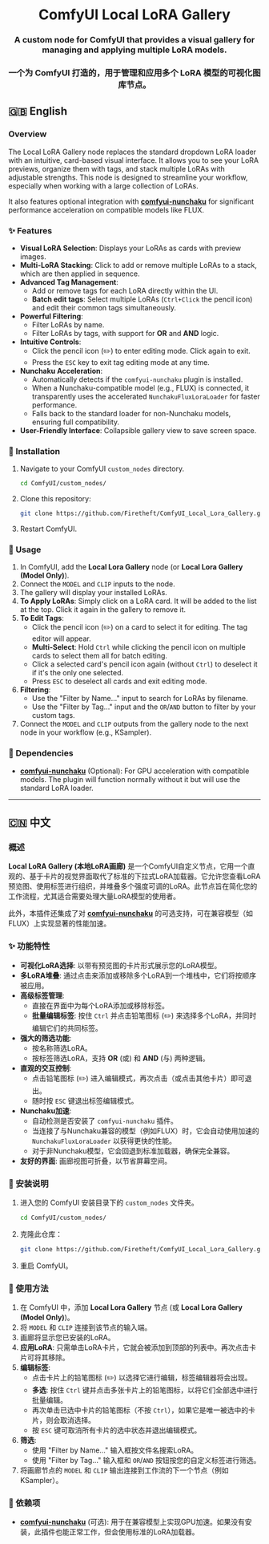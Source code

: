 <div align="center">

# ComfyUI Local LoRA Gallery

### A custom node for ComfyUI that provides a visual gallery for managing and applying multiple LoRA models.

### 一个为 ComfyUI 打造的，用于管理和应用多个 LoRA 模型的可视化图库节点。

</div>

## 🇬🇧 English

### Overview

The Local LoRA Gallery node replaces the standard dropdown LoRA loader with an intuitive, card-based visual interface. It allows you to see your LoRA previews, organize them with tags, and stack multiple LoRAs with adjustable strengths. This node is designed to streamline your workflow, especially when working with a large collection of LoRAs.

It also features optional integration with **[comfyui-nunchaku](https://github.com/nunchaku-tech/comfyui-nunchaku)** for significant performance acceleration on compatible models like FLUX.

### ✨ Features

  * **Visual LoRA Selection**: Displays your LoRAs as cards with preview images.
  * **Multi-LoRA Stacking**: Click to add or remove multiple LoRAs to a stack, which are then applied in sequence.
  * **Advanced Tag Management**:
      * Add or remove tags for each LoRA directly within the UI.
      * **Batch edit tags**: Select multiple LoRAs (`Ctrl+Click` the pencil icon) and edit their common tags simultaneously.
  * **Powerful Filtering**:
      * Filter LoRAs by name.
      * Filter LoRAs by tags, with support for **OR** and **AND** logic.
  * **Intuitive Controls**:
      * Click the pencil icon (✏️) to enter editing mode. Click again to exit.
      * Press the `ESC` key to exit tag editing mode at any time.
  * **Nunchaku Acceleration**:
      * Automatically detects if the `comfyui-nunchaku` plugin is installed.
      * When a Nunchaku-compatible model (e.g., FLUX) is connected, it transparently uses the accelerated `NunchakuFluxLoraLoader` for faster performance.
      * Falls back to the standard loader for non-Nunchaku models, ensuring full compatibility.
  * **User-Friendly Interface**: Collapsible gallery view to save screen space.

### 💾 Installation

1.  Navigate to your ComfyUI `custom_nodes` directory.
    ```bash
    cd ComfyUI/custom_nodes/
    ```
2.  Clone this repository:
    ```bash
    git clone https://github.com/Firetheft/ComfyUI_Local_Lora_Gallery.git
    ```
3.  Restart ComfyUI.

### 📖 Usage

1.  In ComfyUI, add the **Local Lora Gallery** node (or **Local Lora Gallery (Model Only)**).
2.  Connect the `MODEL` and `CLIP` inputs to the node.
3.  The gallery will display your installed LoRAs.
4.  **To Apply LoRAs**: Simply click on a LoRA card. It will be added to the list at the top. Click it again in the gallery to remove it.
5.  **To Edit Tags**:
      * Click the pencil icon (✏️) on a card to select it for editing. The tag editor will appear.
      * **Multi-Select**: Hold `Ctrl` while clicking the pencil icon on multiple cards to select them all for batch editing.
      * Click a selected card's pencil icon again (without `Ctrl`) to deselect it if it's the only one selected.
      * Press `ESC` to deselect all cards and exit editing mode.
6.  **Filtering**:
      * Use the "Filter by Name..." input to search for LoRAs by filename.
      * Use the "Filter by Tag..." input and the `OR`/`AND` button to filter by your custom tags.
7.  Connect the `MODEL` and `CLIP` outputs from the gallery node to the next node in your workflow (e.g., KSampler).

### 🔗 Dependencies

  * **[comfyui-nunchaku](https://github.com/nunchaku-tech/comfyui-nunchaku)** (Optional): For GPU acceleration with compatible models. The plugin will function normally without it but will use the standard LoRA loader.

-----

## 🇨🇳 中文

### 概述

**Local LoRA Gallery (本地LoRA画廊)** 是一个ComfyUI自定义节点，它用一个直观的、基于卡片的视觉界面取代了标准的下拉式LoRA加载器。它允许您查看LoRA预览图、使用标签进行组织，并堆叠多个强度可调的LoRA。此节点旨在简化您的工作流程，尤其适合需要处理大量LoRA模型的使用者。

此外，本插件还集成了对 **[comfyui-nunchaku](https://github.com/nunchaku-tech/comfyui-nunchaku)** 的可选支持，可在兼容模型（如FLUX）上实现显著的性能加速。

### ✨ 功能特性

  * **可视化LoRA选择**: 以带有预览图的卡片形式展示您的LoRA模型。
  * **多LoRA堆叠**: 通过点击来添加或移除多个LoRA到一个堆栈中，它们将按顺序被应用。
  * **高级标签管理**:
      * 直接在界面中为每个LoRA添加或移除标签。
      * **批量编辑标签**: 按住 `Ctrl` 并点击铅笔图标 (✏️) 来选择多个LoRA，并同时编辑它们的共同标签。
  * **强大的筛选功能**:
      * 按名称筛选LoRA。
      * 按标签筛选LoRA，支持 **OR** (或) 和 **AND** (与) 两种逻辑。
  * **直观的交互控制**:
      * 点击铅笔图标 (✏️) 进入编辑模式，再次点击（或点击其他卡片）即可退出。
      * 随时按 `ESC` 键退出标签编辑模式。
  * **Nunchaku加速**:
      * 自动检测是否安装了 `comfyui-nunchaku` 插件。
      * 当连接了与Nunchaku兼容的模型（例如FLUX）时，它会自动使用加速的 `NunchakuFluxLoraLoader` 以获得更快的性能。
      * 对于非Nunchaku模型，它会回退到标准加载器，确保完全兼容。
  * **友好的界面**: 画廊视图可折叠，以节省屏幕空间。

### 💾 安装说明

1.  进入您的 ComfyUI 安装目录下的 `custom_nodes` 文件夹。
    ```bash
    cd ComfyUI/custom_nodes/
    ```
2.  克隆此仓库：
    ```bash
    git clone https://github.com/Firetheft/ComfyUI_Local_Lora_Gallery.git
    ```
3.  重启 ComfyUI。

### 📖 使用方法

1.  在 ComfyUI 中，添加 **Local Lora Gallery** 节点 (或 **Local Lora Gallery (Model Only)**)。
2.  将 `MODEL` 和 `CLIP` 连接到该节点的输入端。
3.  画廊将显示您已安装的LoRA。
4.  **应用LoRA**: 只需单击LoRA卡片，它就会被添加到顶部的列表中。再次点击卡片可将其移除。
5.  **编辑标签**:
      * 点击卡片上的铅笔图标 (✏️) 以选择它进行编辑，标签编辑器将会出现。
      * **多选**: 按住 `Ctrl` 键并点击多张卡片上的铅笔图标，以将它们全部选中进行批量编辑。
      * 再次单击已选中卡片的铅笔图标（不按 `Ctrl`），如果它是唯一被选中的卡片，则会取消选择。
      * 按 `ESC` 键可取消所有卡片的选中状态并退出编辑模式。
6.  **筛选**:
      * 使用 "Filter by Name..." 输入框按文件名搜索LoRA。
      * 使用 "Filter by Tag..." 输入框和 `OR`/`AND` 按钮按您的自定义标签进行筛选。
7.  将画廊节点的 `MODEL` 和 `CLIP` 输出连接到工作流的下一个节点（例如 KSampler）。

### 🔗 依赖项

  * **[comfyui-nunchaku](https://github.com/nunchaku-tech/comfyui-nunchaku)** (可选): 用于在兼容模型上实现GPU加速。如果没有安装，此插件也能正常工作，但会使用标准的LoRA加载器。